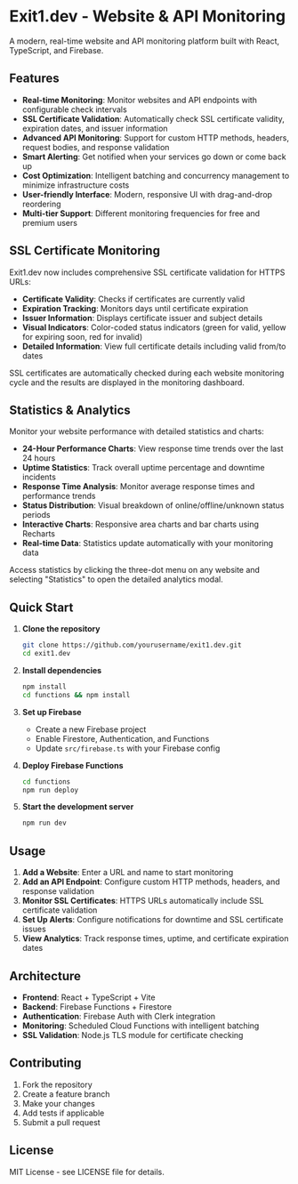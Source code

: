 # Exit1.dev - Website & API Monitoring

A modern, real-time website and API monitoring platform built with React, TypeScript, and Firebase.

## Features

- **Real-time Monitoring**: Monitor websites and API endpoints with configurable check intervals
- **SSL Certificate Validation**: Automatically check SSL certificate validity, expiration dates, and issuer information
- **Advanced API Monitoring**: Support for custom HTTP methods, headers, request bodies, and response validation
- **Smart Alerting**: Get notified when your services go down or come back up
- **Cost Optimization**: Intelligent batching and concurrency management to minimize infrastructure costs
- **User-friendly Interface**: Modern, responsive UI with drag-and-drop reordering
- **Multi-tier Support**: Different monitoring frequencies for free and premium users

## SSL Certificate Monitoring

Exit1.dev now includes comprehensive SSL certificate validation for HTTPS URLs:

- **Certificate Validity**: Checks if certificates are currently valid
- **Expiration Tracking**: Monitors days until certificate expiration
- **Issuer Information**: Displays certificate issuer and subject details
- **Visual Indicators**: Color-coded status indicators (green for valid, yellow for expiring soon, red for invalid)
- **Detailed Information**: View full certificate details including valid from/to dates

SSL certificates are automatically checked during each website monitoring cycle and the results are displayed in the monitoring dashboard.

## Statistics & Analytics

Monitor your website performance with detailed statistics and charts:

- **24-Hour Performance Charts**: View response time trends over the last 24 hours
- **Uptime Statistics**: Track overall uptime percentage and downtime incidents
- **Response Time Analysis**: Monitor average response times and performance trends
- **Status Distribution**: Visual breakdown of online/offline/unknown status periods
- **Interactive Charts**: Responsive area charts and bar charts using Recharts
- **Real-time Data**: Statistics update automatically with your monitoring data

Access statistics by clicking the three-dot menu on any website and selecting "Statistics" to open the detailed analytics modal.

## Quick Start

1. **Clone the repository**
   ```bash
   git clone https://github.com/yourusername/exit1.dev.git
   cd exit1.dev
   ```

2. **Install dependencies**
   ```bash
   npm install
   cd functions && npm install
   ```

3. **Set up Firebase**
   - Create a new Firebase project
   - Enable Firestore, Authentication, and Functions
   - Update `src/firebase.ts` with your Firebase config

4. **Deploy Firebase Functions**
   ```bash
   cd functions
   npm run deploy
   ```

5. **Start the development server**
   ```bash
   npm run dev
   ```

## Usage

1. **Add a Website**: Enter a URL and name to start monitoring
2. **Add an API Endpoint**: Configure custom HTTP methods, headers, and response validation
3. **Monitor SSL Certificates**: HTTPS URLs automatically include SSL certificate validation
4. **Set Up Alerts**: Configure notifications for downtime and SSL certificate issues
5. **View Analytics**: Track response times, uptime, and certificate expiration dates

## Architecture

- **Frontend**: React + TypeScript + Vite
- **Backend**: Firebase Functions + Firestore
- **Authentication**: Firebase Auth with Clerk integration
- **Monitoring**: Scheduled Cloud Functions with intelligent batching
- **SSL Validation**: Node.js TLS module for certificate checking

## Contributing

1. Fork the repository
2. Create a feature branch
3. Make your changes
4. Add tests if applicable
5. Submit a pull request

## License

MIT License - see LICENSE file for details.
